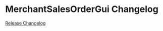 # MerchantSalesOrderGui Changelog

[Release Changelog](https://github.com/spryker/merchant-sales-order-gui/releases)
